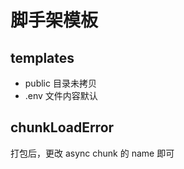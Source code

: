 # 脚手架模板

## templates

- public 目录未拷贝
- .env 文件内容默认

## chunkLoadError

打包后，更改 async chunk 的 name 即可
